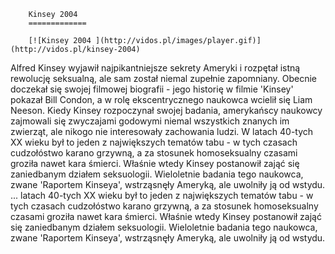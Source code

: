 
        Kinsey 2004 
        =============
        
        [![Kinsey 2004 ](http://vidos.pl/images/player.gif)](http://vidos.pl/kinsey-2004)
        
        
 Alfred Kinsey wyjawił najpikantniejsze sekrety Ameryki i rozpętał istną rewolucję seksualną, ale sam został niemal zupełnie zapomniany. Obecnie doczekał się swojej filmowej biografii - jego historię w filmie 'Kinsey' pokazał Bill Condon, a w rolę ekscentrycznego naukowca wcielił się Liam Neeson. Kiedy Kinsey rozpoczynał swojej badania, amerykańscy naukowcy zajmowali się zwyczajami godowymi niemal wszystkich znanych im zwierząt, ale nikogo nie interesowały zachowania ludzi. W latach 40-tych XX wieku był to jeden z największych tematów tabu - w tych czasach cudzołóstwo karano grzywną, a za stosunek homoseksualny czasami groziła nawet kara śmierci. Właśnie wtedy Kinsey postanowił zająć się zaniedbanym działem seksuologii. Wieloletnie badania tego naukowca, zwane 'Raportem Kinseya', wstrząsnęły Ameryką, ale uwolniły ją od wstydu.  ... latach 40-tych XX wieku był to jeden z największych tematów tabu - w tych czasach cudzołóstwo karano grzywną, a za stosunek homoseksualny czasami groziła nawet kara śmierci. Właśnie wtedy Kinsey postanowił zająć się zaniedbanym działem seksuologii. Wieloletnie badania tego naukowca, zwane 'Raportem Kinseya', wstrząsnęły Ameryką, ale uwolniły ją od wstydu.
    